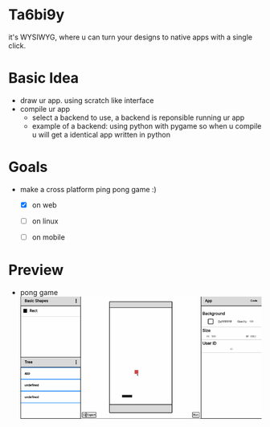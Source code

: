 # Ta6bi9y
it's WYSIWYG, where u can turn your designs to native apps with a single click.       

# Basic Idea
-   draw ur app. using scratch like interface
-   compile ur app
    -   select a backend to use, a backend is reponsible running ur app
    -   example of a backend: using python with pygame so when u compile u will get a identical app written in python

# Goals
-   make a cross platform ping pong game :)
    - [x] on web
    - [ ] on linux
    - [ ] on mobile


# Preview
-   pong game    
![some pong game preview](./dev-screenshots/pong.gif)